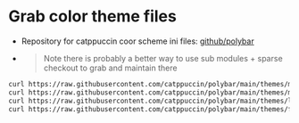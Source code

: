 # Grab color theme files
- Repository for catppuccin coor scheme ini files: [github/polybar](https://github.com/catppuccin/polybar/tree/main/themes)
- > Note there is probably a better way to use sub modules + sparse checkout to grab and maintain there
```sh
curl https://raw.githubusercontent.com/catppuccin/polybar/main/themes/mocha.ini -o ~/.config/polybar/mocha.ini
curl https://raw.githubusercontent.com/catppuccin/polybar/main/themes/macchiato.ini -o ~/.config/polybar/macchiato.ini
curl https://raw.githubusercontent.com/catppuccin/polybar/main/themes/latte.ini -o ~/.config/polybar/latte.ini
curl https://raw.githubusercontent.com/catppuccin/polybar/main/themes/frappe.ini -o ~/.config/polybar/frappe.ini
```
